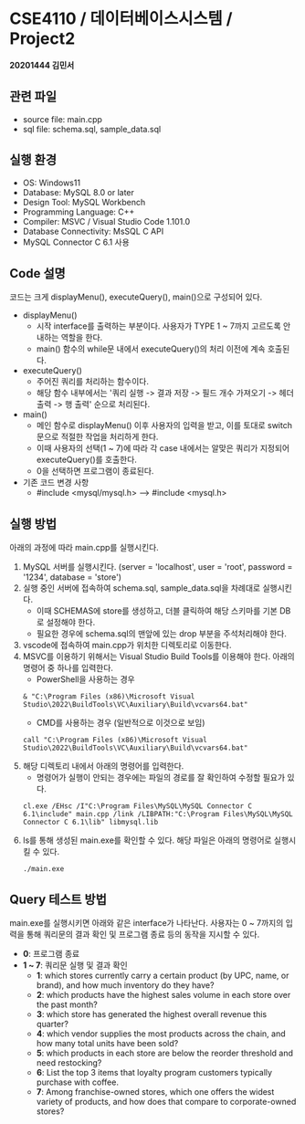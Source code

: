 # CSE4110 / 데이터베이스시스템 / Project2
**20201444 김민서**

## 관련 파일
- source file: main.cpp
- sql file: schema.sql, sample_data.sql

## 실행 환경
- OS: Windows11
- Database: MySQL 8.0 or later
- Design Tool: MySQL Workbench
- Programming Language: C++
- Compiler: MSVC / Visual Studio Code 1.101.0
- Database Connectivity: MsSQL C API
- MySQL Connector C 6.1 사용

## Code 설명
코드는 크게 displayMenu(), executeQuery(), main()으로 구성되어 있다.
- displayMenu()
  - 시작 interface를 출력하는 부분이다. 사용자가 TYPE 1 ~ 7까지 고르도록 안내하는 역할을 한다.
  - main() 함수의 while문 내에서 executeQuery()의 처리 이전에 계속 호출된다.
- executeQuery()
  - 주어진 쿼리를 처리하는 함수이다.
  - 해당 함수 내부에서는 '쿼리 실행 -> 결과 저장 -> 필드 개수 가져오기 -> 헤더 출력 -> 행 출력' 순으로 처리된다.
- main()
  - 메인 함수로 displayMenu() 이후 사용자의 입력을 받고, 이를 토대로 switch문으로 적절한 작업을 처리하게 한다.
  - 이때 사용자의 선택(1 ~ 7)에 따라 각 case 내에서는 알맞은 쿼리가 지정되어 executeQuery()를 호출한다.
  - 0을 선택하면 프로그램이 종료된다.
- 기존 코드 변경 사항
  - #include <mysql/mysql.h> --> #include <mysql.h>

## 실행 방법
아래의 과정에 따라 main.cpp를 실행시킨다.
1. MySQL 서버를 실행시킨다. (server = 'localhost', user = 'root', password = '1234', database = 'store')
2. 실행 중인 서버에 접속하여 schema.sql, sample_data.sql을 차례대로 실행시킨다.
   - 이때 SCHEMAS에 store를 생성하고, 더블 클릭하여 해당 스키마를 기본 DB로 설정해야 한다.
   - 필요한 경우에 schema.sql의 맨앞에 있는 drop 부분을 주석처리해야 한다.
4. vscode에 접속하여 main.cpp가 위치한 디렉토리로 이동한다.
5. MSVC를 이용하기 위해서는 Visual Studio Build Tools를 이용해야 한다. 아래의 명령어 중 하나를 입력한다.
   - PowerShell을 사용하는 경우
   ```
   & "C:\Program Files (x86)\Microsoft Visual Studio\2022\BuildTools\VC\Auxiliary\Build\vcvars64.bat"
   ```
   - CMD를 사용하는 경우 (일반적으로 이것으로 보임)
   ```
   call "C:\Program Files (x86)\Microsoft Visual Studio\2022\BuildTools\VC\Auxiliary\Build\vcvars64.bat"
   ```
7. 해당 디렉토리 내에서 아래의 명령어를 입력한다.
   - 명령어가 실행이 안되는 경우에는 파일의 경로를 잘 확인하여 수정할 필요가 있다.
   ```
   cl.exe /EHsc /I"C:\Program Files\MySQL\MySQL Connector C 6.1\include" main.cpp /link /LIBPATH:"C:\Program Files\MySQL\MySQL Connector C 6.1\lib" libmysql.lib
   ```
9. ls를 통해 생성된 main.exe를 확인할 수 있다. 해당 파일은 아래의 명령어로 실행시킬 수 있다.
   ```
   ./main.exe
   ```

## Query 테스트 방법
main.exe를 실행시키면 아래와 같은 interface가 나타난다.
사용자는 0 ~ 7까지의 입력을 통해 쿼리문의 결과 확인 및 프로그램 종료 등의 동작을 지시할 수 있다.
- **0**: 프로그램 종료
- **1 ~ 7**: 쿼리문 실행 및 결과 확인
    - **1**: which stores currently carry a certain product (by UPC, name, or brand), and how much inventory do they have?
    - **2**: which products have the highest sales volume in each store over the past month?
    - **3**: which store has generated the highest overall revenue this quarter?
    - **4**: which vendor supplies the most products across the chain, and how many total units have been sold?
    - **5**: which products in each store are below the reorder threshold and need restocking?
    - **6**: List the top 3 items that loyalty program customers typically purchase with coffee.
    - **7**: Among franchise-owned stores, which one offers the widest variety of products, and how does that compare to corporate-owned stores?
